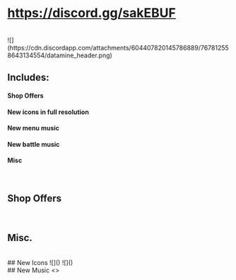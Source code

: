 
<!-- Global site tag (gtag.js) - Google Analytics -->
<script async src="https://www.googletagmanager.com/gtag/js?id=UA-180918594-1"></script>
<script>
  window.dataLayer = window.dataLayer || [];
  function gtag(){dataLayer.push(arguments);}
  gtag('js', new Date());

  gtag('config', 'UA-180918594-1');
</script>

# <https://discord.gg/sakEBUF>
<br>
![](https://cdn.discordapp.com/attachments/604407820145786889/767812558643134554/datamine_header.png)

<br>

## Includes:
[\\]: <> (#### New secret mechanic)
#### Shop Offers
[\\]: <> (#### Datamined brawler)
#### New icons in full resolution
#### New menu music
#### New battle music
#### Misc

<br>

## Shop Offers
![]()
![]()
![]()
![]()
![]()
![]()
## Misc.


<br>
## New Icons
![]()
![]()

<br>
## New Music
<>
